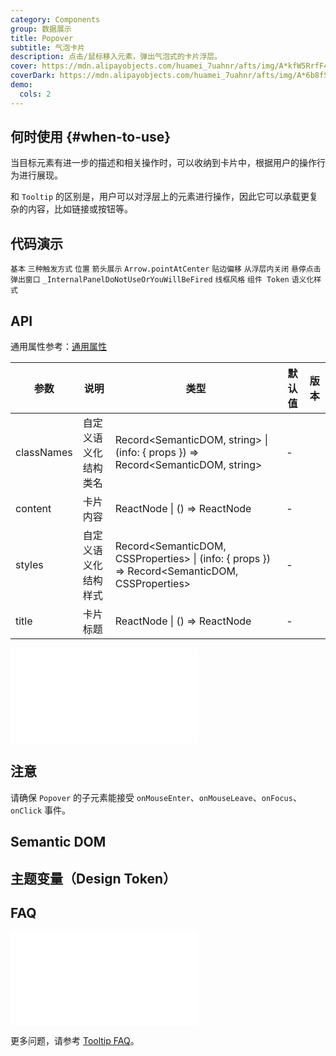 ```yaml
---
category: Components
group: 数据展示
title: Popover
subtitle: 气泡卡片
description: 点击/鼠标移入元素，弹出气泡式的卡片浮层。
cover: https://mdn.alipayobjects.com/huamei_7uahnr/afts/img/A*kfW5RrfF4L8AAAAAAAAAAAAADrJ8AQ/original
coverDark: https://mdn.alipayobjects.com/huamei_7uahnr/afts/img/A*6b8fSKVVtXIAAAAAAAAAAAAADrJ8AQ/original
demo:
  cols: 2
---
```


## 何时使用 {#when-to-use}

当目标元素有进一步的描述和相关操作时，可以收纳到卡片中，根据用户的操作行为进行展现。

和 `Tooltip` 的区别是，用户可以对浮层上的元素进行操作，因此它可以承载更复杂的内容，比如链接或按钮等。

## 代码演示

<!-- prettier-ignore -->
<code src="./demo/basic.tsx">基本</code>
<code src="./demo/triggerType.tsx">三种触发方式</code>
<code src="./demo/placement.tsx">位置</code>
<code src="./demo/arrow.tsx">箭头展示</code>
<code src="./demo/arrow-point-at-center.tsx" debug>Arrow.pointAtCenter</code>
<code src="./demo/shift.tsx" iframe="300">贴边偏移</code>
<code src="./demo/control.tsx">从浮层内关闭</code>
<code src="./demo/hover-with-click.tsx">悬停点击弹出窗口</code>
<code src="./demo/render-panel.tsx" debug>_InternalPanelDoNotUseOrYouWillBeFired</code>
<code src="./demo/wireframe.tsx" debug>线框风格</code>
<code src="./demo/component-token.tsx" debug>组件 Token</code>
<code src="./demo/style-class.tsx">语义化样式</code>

## API

通用属性参考：[通用属性](/docs/react/common-props)

| 参数 | 说明 | 类型 | 默认值 | 版本 |
| --- | --- | --- | --- | --- |
| classNames | 自定义语义化结构类名 | Record<SemanticDOM, string> \| (info: { props }) => Record<SemanticDOM, string> | - |  |
| content | 卡片内容 | ReactNode \| () => ReactNode | - |  |
| styles | 自定义语义化结构样式 | Record<SemanticDOM, CSSProperties> \| (info: { props }) => Record<SemanticDOM, CSSProperties> | - |  |
| title | 卡片标题 | ReactNode \| () => ReactNode | - |  |

<!-- 共同的 API -->

<embed src="../tooltip/shared/sharedProps.zh-CN.md"></embed>

## 注意

请确保 `Popover` 的子元素能接受 `onMouseEnter`、`onMouseLeave`、`onFocus`、`onClick` 事件。

## Semantic DOM

<code src="./demo/_semantic.tsx" simplify="true"></code>

## 主题变量（Design Token）

<ComponentTokenTable component="Popover"></ComponentTokenTable>

## FAQ

<embed src="../tooltip/shared/sharedFAQ.zh-CN.md"></embed>

更多问题，请参考 [Tooltip FAQ](/components/tooltip-cn#faq)。
